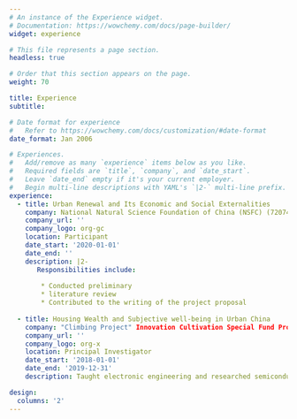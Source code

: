 ```yaml
---
# An instance of the Experience widget.
# Documentation: https://wowchemy.com/docs/page-builder/
widget: experience

# This file represents a page section.
headless: true

# Order that this section appears on the page.
weight: 70

title: Experience
subtitle:

# Date format for experience
#   Refer to https://wowchemy.com/docs/customization/#date-format
date_format: Jan 2006

# Experiences.
#   Add/remove as many `experience` items below as you like.
#   Required fields are `title`, `company`, and `date_start`.
#   Leave `date_end` empty if it's your current employer.
#   Begin multi-line descriptions with YAML's `|2-` multi-line prefix.
experience:
  - title: Urban Renewal and Its Economic and Social Externalities
    company: National Natural Science Foundation of China (NSFC) (72074097)
    company_url: ''
    company_logo: org-gc
    location: Participant
    date_start: '2020-01-01'
    date_end: ''
    description: |2-
       Responsibilities include:
       
        * Conducted preliminary 
        * literature review 
        * Contributed to the writing of the project proposal
        
  - title: Housing Wealth and Subjective well-being in Urban China
    company: "Climbing Project" Innovation Cultivation Special Fund Project
    company_url: ''
    company_logo: org-x
    location: Principal Investigator
    date_start: '2018-01-01'
    date_end: '2019-12-31'
    description: Taught electronic engineering and researched semiconductor physics.

design:
  columns: '2'
---
```

